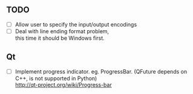 TODO
----
- [ ] Allow user to specify the input/output encodings
- [ ] Deal with line ending format problem,  
      this time it should be Windows first.

## Qt
- [ ] Implement progress indicator. eg. ProgressBar.
      (QFuture depends on C++, is not supported in Python)  
      http://qt-project.org/wiki/Progress-bar
